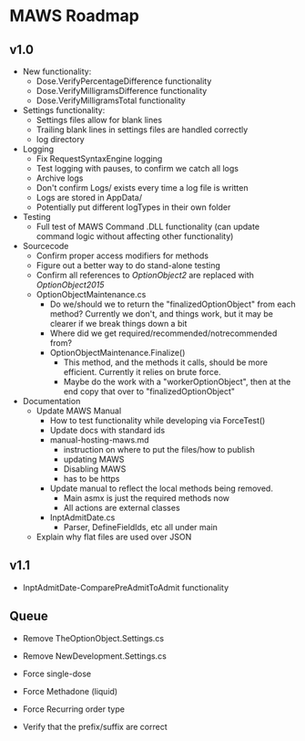 ﻿# MAWS Roadmap

## **v1.0**
* New functionality:
    * Dose.VerifyPercentageDifference functionality
    * Dose.VerifyMilligramsDifference functionality
    * Dose.VerifyMilligramsTotal functionality
* Settings functionality:
    * Settings files allow for blank lines
    * Trailing blank lines in settings files are handled correctly
    * log directory
* Logging
    * Fix RequestSyntaxEngine logging
    * Test logging with pauses, to confirm we catch all logs
    * Archive logs
    * Don't confirm Logs/ exists every time a log file is written
    * Logs are stored in AppData/
    * Potentially put different logTypes in their own folder
* Testing
    * Full test of MAWS Command .DLL functionality (can update command logic without affecting other functionality)
* Sourcecode
    * Confirm proper access modifiers for methods
    * Figure out a better way to do stand-alone testing
    * Confirm all references to *OptionObject2* are replaced with *OptionObject2015*
    * OptionObjectMaintenance.cs
        * Do we/should we to return the "finalizedOptionObject" from each method? Currently we don't, and things work, but it may be clearer if we break things down a bit
        * Where did we get required/recommended/notrecommended from?
        * OptionObjectMaintenance.Finalize()
            * This method, and the methods it calls, should be more efficient. Currently it relies on brute force.
            * Maybe do the work with a "workerOptionObject", then at the end copy that over to "finalizedOptionObject"
* Documentation
    * Update MAWS Manual
        * How to test functionality while developing via ForceTest()
        * Update docs with standard ids
        * manual-hosting-maws.md
            * instruction on where to put the files/how to publish
            * updating MAWS
            * Disabling MAWS
            * has to be https
        * Update manual to reflect the local methods being removed.
            * Main asmx is just the required methods now
            * All actions are external classes
        * InptAdmitDate.cs
            * Parser, DefineFieldIds, etc all under main
    * Explain why flat files are used over JSON

## **v1.1**
* InptAdmitDate-ComparePreAdmitToAdmit functionality

## Queue

* Remove TheOptionObject.Settings.cs
* Remove NewDevelopment.Settings.cs


* Force single-dose
* Force Methadone (liquid)
* Force Recurring order type
* Verify that the prefix/suffix are correct
